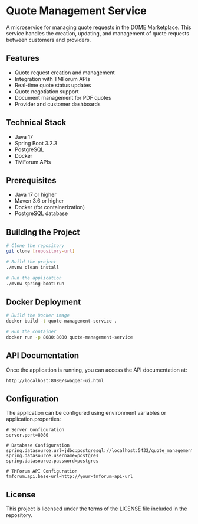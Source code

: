 # Quote Management Service

A microservice for managing quote requests in the DOME Marketplace. This service handles the creation, updating, and management of quote requests between customers and providers.

## Features

- Quote request creation and management
- Integration with TMForum APIs
- Real-time quote status updates
- Quote negotiation support
- Document management for PDF quotes
- Provider and customer dashboards

## Technical Stack

- Java 17
- Spring Boot 3.2.3
- PostgreSQL
- Docker
- TMForum APIs

## Prerequisites

- Java 17 or higher
- Maven 3.6 or higher
- Docker (for containerization)
- PostgreSQL database

## Building the Project

```bash
# Clone the repository
git clone [repository-url]

# Build the project
./mvnw clean install

# Run the application
./mvnw spring-boot:run
```

## Docker Deployment

```bash
# Build the Docker image
docker build -t quote-management-service .

# Run the container
docker run -p 8080:8080 quote-management-service
```

## API Documentation

Once the application is running, you can access the API documentation at:
```
http://localhost:8080/swagger-ui.html
```

## Configuration

The application can be configured using environment variables or application.properties:

```properties
# Server Configuration
server.port=8080

# Database Configuration
spring.datasource.url=jdbc:postgresql://localhost:5432/quote_management
spring.datasource.username=postgres
spring.datasource.password=postgres

# TMForum API Configuration
tmforum.api.base-url=http://your-tmforum-api-url
```

## License

This project is licensed under the terms of the LICENSE file included in the repository. 